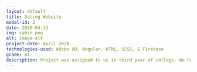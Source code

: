 ```yaml
---
layout: default
title: Dating Website
modal-id: 2
date: 2020-04-13
img: cabin.png
alt: image-alt
project-date: April 2020
technologies-used: Adobe XD, Angular, HTML, SCSS, & Firebase
grade: A1
description: Project was assigned to us in third year of college. We had to create a full stack dating website. I created the whole design of the website on Adobe XD. The user can register an account on the dating website and view other users that meet their criteria (age, gender, county and interests) or else users with similar interests are automatically suggested for them. If they see a user they like, they can invite them to connect with them and then once the connection is made the messaging featue becomes available.
---
```

